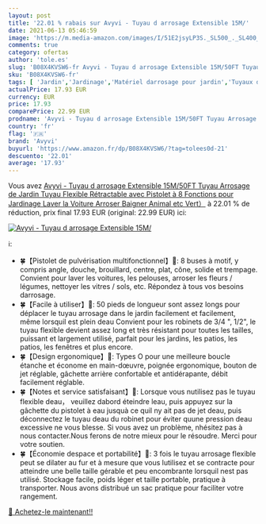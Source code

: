 ```yaml
---
layout: post
title: '22.01 % rabais sur Avyvi - Tuyau d arrosage Extensible 15M/'
date: 2021-06-13 05:46:59
image: 'https://m.media-amazon.com/images/I/51E2jsyLP3S._SL500_._SL400_.jpg'
comments: true
category: ofertas
author: 'tole.es'
slug: 'B08X4KVSW6-fr Avyvi - Tuyau d arrosage Extensible 15M/50FT Tuyau...'
sku: 'B08X4KVSW6-fr'
tags: [ 'Jardin','Jardinage','Matériel darrosage pour jardin','Tuyaux darrosage','Tuyaux et accessoires darrosage','avyvi', ]
actualPrice: 17.93 EUR
currency: EUR
price: 17.93
comparePrice: 22.99 EUR
prodname: 'Avyvi - Tuyau d arrosage Extensible 15M/50FT Tuyau Arrosage de Jardin Tuyau Flexible Rétractable avec Pistolet à 8 Fonctions pour Jardinage Laver la Voiture Arroser Baigner Animal etc Vert）'
country: 'fr'
flag: '🇫🇷'
brand: 'Avyvi'
buyurl: 'https://www.amazon.fr/dp/B08X4KVSW6/?tag=tolees0d-21'
descuento: '22.01'
average: '17.93'
---
```


Vous avez [Avyvi - Tuyau d arrosage Extensible 15M/50FT Tuyau Arrosage de Jardin Tuyau Flexible Rétractable avec Pistolet à 8 Fonctions pour Jardinage Laver la Voiture Arroser Baigner Animal etc Vert）](https://www.amazon.fr/dp/B08X4KVSW6/?tag=tolees0d-21)  à  22.01 % de réduction, prix final  17.93 EUR (original: 22.99 EUR) ici:

[![Avyvi - Tuyau d arrosage Extensible 15M/](https://m.media-amazon.com/images/I/51E2jsyLP3S._SL500_._SL400_.jpg)](https://www.amazon.fr/dp/B08X4KVSW6/?tag=tolees0d-21)

ℹ️:

- 🍀【Pistolet de pulvérisation multifonctionnel】🏡: 8 buses à motif, y compris angle, douche, brouillard, centre, plat, cône, solide et trempage. Convient pour laver les voitures, les pelouses, arroser les fleurs / légumes, nettoyer les vitres / sols, etc. Répondez à tous vos besoins darrosage.
- 🍀【Facile à utiliser】🏡: 50 pieds de longueur sont assez longs pour déplacer le tuyau arrosage dans le jardin facilement et facilement, même lorsquil est plein deau Convient pour les robinets de 3/4 ", 1/2", le tuyau flexible devient assez long et très résistant pour toutes les tailles, puissant et largement utilisé, parfait pour les jardins, les patios, les patios, les fenêtres et plus encore.
- 🍀【Design ergonomique】🏡: Types O pour une meilleure boucle étanche et économe en main-dœuvre, poignée ergonomique, bouton de jet réglable, gâchette arrière confortable et antidérapante, débit facilement réglable.
- 🍀【Notes et service satisfaisant】🏡: Lorsque vous nutilisez pas le tuyau flexible deau， veuillez dabord éteindre leau, puis appuyez sur la gâchette du pistolet à eau jusquà ce quil ny ait pas de jet deau, puis déconnectez le tuyau deau du robinet pour éviter quune pression deau excessive ne vous blesse. Si vous avez un problème, nhésitez pas à nous contacter.Nous ferons de notre mieux pour le résoudre. Merci pour votre soutien.
- 🍀【Économie despace et portabilité】🏡: 3 fois le tuyau arrosage flexible peut se dilater au fur et à mesure que vous lutilisez et se contracte pour atteindre une belle taille gérable et peu encombrante lorsquil nest pas utilisé. Stockage facile, poids léger et taille portable, pratique à transporter. Nous avons distribué un sac pratique pour faciliter votre rangement.

[🛒 Achetez-le maintenant!!](https://www.amazon.fr/dp/B08X4KVSW6/?tag=tolees0d-21)
